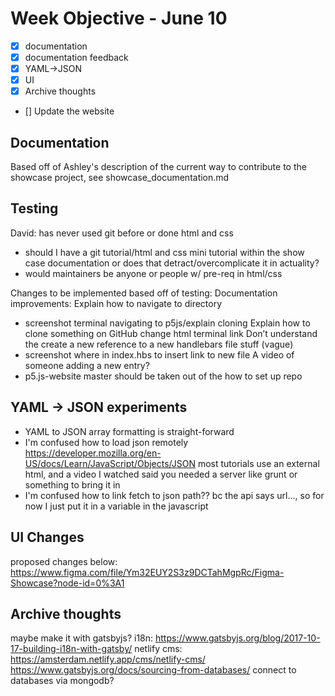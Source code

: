# Week Objective - June 10
- [x] documentation
- [x] documentation feedback
- [x] YAML->JSON
- [x] UI
- [x] Archive thoughts
- [] Update the website

## Documentation
Based off of Ashley's description of the current way to contribute to the showcase project, see showcase_documentation.md

## Testing
David: has never used git before or done html and css
- should I have a git tutorial/html and css mini tutorial within the show case documentation or does that detract/overcomplicate it in actuality?
- would maintainers be anyone or people w/ pre-req in html/css

Changes to be implemented based off of testing:
Documentation improvements:
Explain how to navigate to directory
- screenshot terminal navigating to p5js/explain cloning
Explain how to clone something on GitHub
change html terminal link
Don’t understand the create a new reference to a new handlebars file stuff (vague)
- screenshot where in index.hbs to insert link to new file
A video of someone adding a new entry?
- p5.js-website master should be taken out of the how to set up repo

## YAML -> JSON experiments
- YAML to JSON array formatting is straight-forward
- I'm confused how to load json remotely
https://developer.mozilla.org/en-US/docs/Learn/JavaScript/Objects/JSON
most tutorials use an external html, and a video I watched said you needed a server like grunt or something to bring it in
- I'm confused how to link fetch to json path?? bc the api says url..., so for now I just put it in a variable in the javascript

## UI Changes
proposed changes below:
https://www.figma.com/file/Ym32EUY2S3z9DCTahMgpRc/Figma-Showcase?node-id=0%3A1

## Archive thoughts
maybe make it with gatsbyjs?
i18n:
https://www.gatsbyjs.org/blog/2017-10-17-building-i18n-with-gatsby/
netlify cms:
https://amsterdam.netlify.app/cms/netlify-cms/
https://www.gatsbyjs.org/docs/sourcing-from-databases/
connect to databases via mongodb?


